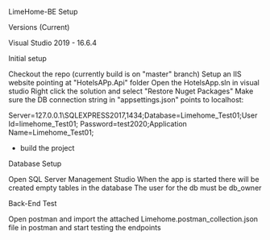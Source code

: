 LimeHome-BE Setup

 

Versions (Current)

Visual Studio 2019 - 16.6.4

 

Initial setup


	
Checkout the repo (currently build is on "master" branch) 
	Setup an IIS website pointing at "HotelsAPp.Api" folder 
	Open the HotelsApp.sln in visual studio 
	Right click the solution and select "Restore Nuget Packages" 
	Make sure the DB connection string in "appsettings.json" points to localhost: 


Server=127.0.0.1\\SQLEXPRESS2017,1434;Database=Limehome_Test01;User Id=limehome_Test01; Password=test2020;Application Name=Limehome_Test01;

- build the project

Database Setup


	
Open SQL Server Management Studio 
	When the app is started there will be created empty tables in the database
	The user for the db must be db_owner


Back-End Test


	
Open postman and import the attached Limehome.postman_collection.json file in postman and start testing the endpoints
